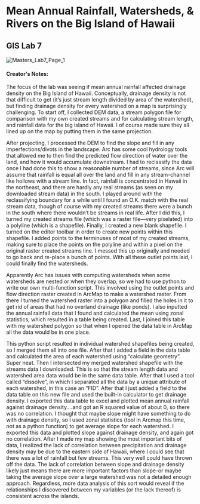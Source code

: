 # Mean Annual Rainfall, Watersheds, & Rivers on the Big Island of Hawaii
## GIS Lab 7

![Masters_Lab7_Page_1](https://user-images.githubusercontent.com/45399983/133866211-7100e3cc-2010-47ea-beee-3c2e21399135.png)

#### Creator's Notes:
The focus of the lab was seeing if mean annual rainfall
affected drainage density on the Big Island of Hawaii. Conceptually, drainage density is not that
difficult to get (it’s just stream length divided by area of the watershed), but finding drainage
density for every watershed on a map is surprisingly challenging. To start off, I collected DEM
data, a stream polygon file for comparison with my own created streams and for calculating stream
length, and rainfall data for the big island of Hawaii. I of course made sure they all lined up on the
map by putting them in the same projection.

After projecting, I processed the DEM to find the slope and fill in any imperfections/divots in the
landscape. Arc has some cool hydrology tools that allowed me to then find the predicted flow
direction of water over the land, and how it would accumulate downstream. I had to reclassify the
data once I had done this to show a reasonable number of streams, since Arc will assume that
rainfall is equal all over the land and fill in any stream-channel like hollows with a stream line. In
fact, rainfall is concentrated in Hawaii in the northeast, and there are hardly any real streams (as
seen on my downloaded stream data) in the south. I played around with the reclassifying boundary
for a while until I found an O.K. match with the real stream data, though of course with my created
streams there were a bunch in the south where there wouldn’t be streams in real life. After I did
this, I turned my created streams file (which was a raster file—very pixelated) into a polyline
(which is a shapefile). Finally, I created a new blank shapefile. I turned on the editor toolbar in
order to create new points within this shapefile. I added points to the terminuses of most of my
created streams, making sure to place the points on the polyline and within a pixel on the original
raster created streams line. I messed this up originally and needed to go back and re-place a bunch
of points. With all these outlet points laid, I could finally find the watersheds.

Apparently Arc has issues with computing watersheds when some watersheds are nested or when
they overlap, so we had to use python to write our own multi-function script. This involved using
the outlet points and flow direction raster created in ArcMap to make a watershed raster. From
there I turned the watershed raster into a polygon and filled the holes in it to get rid of areas that
had no overland drainage (like ponds). I also inputted the annual rainfall data that I found and
calculated the mean using zonal statistics, which resulted in a table being created. Last, I joined
this table with my watershed polygon so that when I opened the data table in ArcMap all the data
would be in one place.

This python script resulted in individual watershed shapefiles being created, so I merged them all
into one file. After that I added a field in the data table and calculated the area of each watershed
using “calculate geometry”. Super neat. Then I intersected my merged watershed shapefile with
the streams data I downloaded. This is so that the stream length data and watershed area data would
be in the same data table. After that I used a tool called “dissolve”, in which I separated all the data
by a unique attribute of each watershed, in this case an “FID”. After that I just added a field to the
data table on this new file and used the built-in calculator to get drainage density. I exported this
data table to excel and plotted mean annual rainfall against drainage density….and got an R squared value of about 0, so there was no correlation. I thought that maybe slope might have
something to do with drainage density, so I used zonal statistics (tool in Arcmap this time, not as
a python function) to get average slope for each watershed. I exported this data and plotted slope
against drainage density, and again got no correlation. After I made my map showing the most
important bits of data, I realized the lack of correlation between precipitation and drainage density
may be due to the eastern side of Hawaii, where I could see that there was a lot of rainfall but few
streams. This very well could have thrown off the data. The lack of correlation between slope and
drainage density likely just means there are more important factors than slope-or maybe taking the
average slope over a large watershed was not a detailed enough approach. Regardless, more data
analysis of this sort would reveal if the relationships I discovered between my variables (or the
lack thereof) is consistent across the islands.
